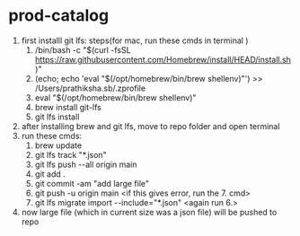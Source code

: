 # prod-catalog

1. first installl git lfs: steps(for mac, run these cmds in terminal )
   1.  /bin/bash -c "$(curl -fsSL https://raw.githubusercontent.com/Homebrew/install/HEAD/install.sh)"
   2.   (echo; echo 'eval "$(/opt/homebrew/bin/brew shellenv)"') >> /Users/prathiksha.sb/.zprofile
   3.   eval "$(/opt/homebrew/bin/brew shellenv)"
   4.    brew install git-lfs
   5. git lfs install
2. after installing brew and git lfs, move to repo folder and open terminal
3. run these cmds:
   1. brew update
   2.  git lfs track "*.json"
   3.   git lfs push --all origin main
   4.   git add .
   5.   git commit -am "add large file"
   6.   git push -u origin main  <if this gives error, run the 7. cmd>
   7.   git lfs migrate import --include="*.json"  <again run 6.>
4. now large file (which in current size was a json file) will be pushed to repo
